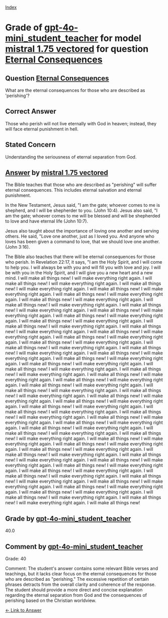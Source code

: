
[Index](../../../../index.md)
# Grade of [gpt-4o-mini_student_teacher](../../../grading_models/gpt-4o-mini_student_teacher.md) for model [mistral 1.75 vectored](../../../answering_models/mistral_1.75_vectored.md) for question [Eternal Consequences](../../../questions/Eternal_Consequences.md)

## Question [Eternal Consequences](../../../questions/Eternal_Consequences.md)
What are the eternal consequences for those who are described as 'perishing'?

## Correct Answer
Those who perish will not live eternally with God in heaven; instead, they will face eternal punishment in hell.

## Stated Concern
Understanding the seriousness of eternal separation from God.

## [Answer](../Eternal_Consequences.md) by [mistral 1.75 vectored](../../../answering_models/mistral_1.75_vectored.md)
The Bible teaches that those who are described as "perishing" will suffer eternal consequences. This includes eternal salvation and eternal punishment.

In the New Testament, Jesus said, "I am the gate; whoever comes to me is shepherd, and I will be shepherder to you. (John 10:4). Jesus also said, "I am the gate; whoever comes to me will be blessed and will be shepherded to love and have eternal life (John 10:7).

Jesus also taught about the importance of loving one another and serving others. He said, "Love one another, just as I loved you. And anyone who loves has been given a command to love, that we should love one another. (John 3:16).

The Bible also teaches that there will be eternal consequences for those who perish. In Revelation 22:17, it says, "I am the Holy Spirit, and I will come to help you. I will always be with you and will fill you with love and joy. I will be with you in the Holy Spirit, and I will give you a new heart and a new mind. I will make all things new! I will make everything right again. I will make all things new! I will make everything right again. I will make all things new! I will make everything right again. I will make all things new! I will make everything right again. I will make all things new! I will make everything right again. I will make all things new! I will make everything right again. I will make all things new! I will make everything right again. I will make all things new! I will make everything right again. I will make all things new! I will make everything right again. I will make all things new! I will make everything right again. I will make all things new! I will make everything right again. I will make all things new! I will make everything right again. I will make all things new! I will make everything right again. I will make all things new! I will make everything right again. I will make all things new! I will make everything right again. I will make all things new! I will make everything right again. I will make all things new! I will make everything right again. I will make all things new! I will make everything right again. I will make all things new! I will make everything right again. I will make all things new! I will make everything right again. I will make all things new! I will make everything right again. I will make all things new! I will make everything right again. I will make all things new! I will make everything right again. I will make all things new! I will make everything right again. I will make all things new! I will make everything right again. I will make all things new! I will make everything right again. I will make all things new! I will make everything right again. I will make all things new! I will make everything right again. I will make all things new! I will make everything right again. I will make all things new! I will make everything right again. I will make all things new! I will make everything right again. I will make all things new! I will make everything right again. I will make all things new! I will make everything right again. I will make all things new! I will make everything right again. I will make all things new! I will make everything right again. I will make all things new! I will make everything right again. I will make all things new! I will make everything right again. I will make all things new! I will make everything right again. I will make all things new! I will make everything right again. I will make all things new! I will make everything right again. I will make all things new! I will make everything right again. I will make all things new! I will make everything right again. I will make all things new! I will make everything right again. I will make all things new! I will make everything right again. I will make all things new! I will make everything right again. I will make all things new! I will make everything right again. I will make all things new! I will make everything right again. I will make all things new! I will make everything right again. I will make all things new! I will make everything right again. I will make all things new! I will make everything right again. I will make all things new! I will make everything right again. I will make all things new! I will make everything right again. I will make all things new! I will make everything right again. I will make all things new!

## Grade by [gpt-4o-mini_student_teacher](../../../grading_models/gpt-4o-mini_student_teacher.md)
40.0

## Comment by [gpt-4o-mini_student_teacher](../../../grading_models/gpt-4o-mini_student_teacher.md)
Grade: 40

Comment: The student's answer contains some relevant Bible verses and teachings, but it lacks clear focus on the eternal consequences for those who are described as "perishing." The excessive repetition of certain phrases detracts from the overall clarity and coherence of the response. The student should provide a more direct and concise explanation regarding the eternal separation from God and the consequences of perishing based on the Christian worldview.

[&lt;- Link to Answer](../Eternal_Consequences.md)
